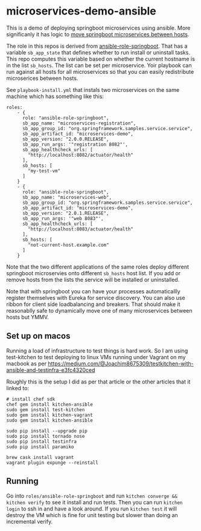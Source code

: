 # microservices-demo-ansible

This is a demo of deploying springboot microservices using ansible. More significanly it has logic to [move springboot microservices between hosts](https://devops.stackexchange.com/q/6393/10599). 

The role in this repos is derived from [ansible-role-springboot](https://github.com/orachide/ansible-role-springboot). That has a variable `sb_app_state` that defines whether to run install or uninstall tasks. This repo computes this variable based on whether the current hostname is in the list `sb_hosts`. The list can be set per microservice. Yoir playbook can run against all hosts for all microservices so that you can easily redistribute microserices between hosts.

See `playbook-install.yml` that instals two microservices on the same machine which has something like this:

```
roles:
    - {
      role: "ansible-role-springboot",
      sb_app_name: "microservices-registration",
      sb_app_group_id: "org.springframework.samples.service.service",
      sb_app_artifact_id: "microservices-demo",
      sb_app_version: "2.0.0.RELEASE",
      sb_app_run_args: '"registration 8082"',
      sb_app_healthcheck_urls: [
        "http://localhost:8082/actuator/health"
      ],
      sb_hosts: [
        "my-test-vm"
      ]
    }
    - {
      role: "ansible-role-springboot",
      sb_app_name: "microservices-web",
      sb_app_group_id: "org.springframework.samples.service.service",
      sb_app_artifact_id: "microservices-demo",
      sb_app_version: "2.0.1.RELEASE",
      sb_app_run_args: '"web 8083"',
      sb_app_healthcheck_urls: [
        "http://localhost:8083/actuator/health"
      ],
      sb_hosts: [
        "not-current-host.example.com"
      ]
    }
```

Note that the two different applications of the same roles deploy different springboot microservies onto different `sb_hosts` host list. If you add or remove hosts from the lists the service will be installed or uninstalled. 

Note that with springboot you can have your processes automaticallly register themselves with Eureka for service discovery. You can also use ribbon for client side loadbalancing and breakers. That should make it reasonablly safe to dynamically move one of many microservices between hosts but YMMV. 

## Set up on macos

Running a load of infrastructure to test things is hard work. So I am using test-kitchen to test deploying to linux VMs running under Vagrant on my macbook as per https://medium.com/@Joachim8675309/testkitchen-with-ansible-and-testinfra-e3fc4320ced 

Roughly this is the setup I did as per that article or the other articles that it linked to: 

```
# install chef sdk
chef gem install kitchen-ansible
sudo gem install test-kitchen
sudo gem install kitchen-vagrant
sudo gem install kitchen-ansible

sudo pip install --upgrade pip
sudo pip install tornado nose
sudo pip install testinfra
sudo pip install paramiko

brew cask install vagrant
vagrant plugin expunge --reinstall
```

## Running

Go into `roles/ansible-role-springboot` and run `kitchen converge && kitchen verify` to see it install and run tests. Then you can run  `kitchen login` to ssh in and have a look around. If you run `kitchen test` it will destroy the VM which is fine for unit testing but slower than doing an incremental verify. 
